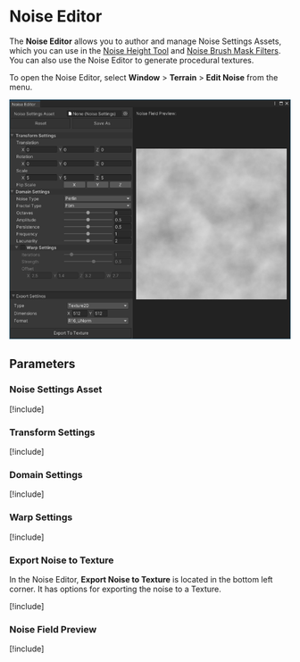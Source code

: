 # Noise Editor

The **Noise Editor** allows you to author and manage Noise Settings Assets, which you can use in the [Noise Height Tool](sculpt-noise.md) and [Noise Brush Mask Filters](brush-mask-filters-list.md#noise). You can also use the Noise Editor to generate procedural textures.

To open the Noise Editor, select **Window** > **Terrain** > **Edit Noise** from the menu.

![](images/NoiseEditor_01.png)

## Parameters

### Noise Settings Asset

[!include[](snippets/noise-settings-asset.md)]

### Transform Settings

[!include[](snippets/transform-settings.md)]

### Domain Settings

[!include[](snippets/domain-settings.md)]

### Warp Settings

[!include[](snippets/warp-settings.md)]

### Export Noise to Texture

In the Noise Editor, **Export Noise to Texture** is located in the bottom left corner. It has options for exporting the noise to a Texture.

[!include[](snippets/export-settings.md)]

### Noise Field Preview

[!include[](snippets/noise-field-preview.md)]